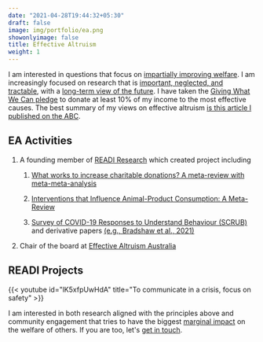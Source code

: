 ```yaml
---
date: "2021-04-28T19:44:32+05:30"
draft: false
image: img/portfolio/ea.png
showonlyimage: false
title: Effective Altruism
weight: 1
---
```


I am interested in questions that focus on [impartially improving welfare](https://80000hours.org/key-ideas/#impartial-concern). I am increasingly focused on research that is [important, neglected, and tractable](https://concepts.effectivealtruism.org/concepts/importance-neglectedness-tractability/), with a [long-term view of the future](https://80000hours.org/key-ideas/#longtermism).<!--more--> I have taken the [Giving What We Can pledge](https://www.givingwhatwecan.org/) to donate at least 10% of my income to the most effective causes. The best summary of my views on effective altruism [is this article I published on the ABC](https://www.abc.net.au/religion/the-case-for-effective-altruism/13359912).

## EA Activities

1.  A founding member of [READI Research](https://www.readiresearch.org/) which created project including

    1.  [What works to increase charitable donations? A meta-review with meta-meta-analysis](https://psyarxiv.com/yxmva/)

    2.  [Interventions that Influence Animal-Product Consumption: A Meta-Review](https://osf.io/s4bz3/)

    3.  [Survey of COVID-19 Responses to Understand Behaviour (SCRUB)](https://www.scrubcovid19.org/) and derivative papers [(e.g., Bradshaw et al., 2021)](https://www.frontiersin.org/articles/10.3389/fpsyg.2020.591638/full)

2.  Chair of the board at [Effective Altruism Australia](https://effectivealtruism.org.au/)

## READI Projects

{{< youtube id="lK5xfpUwHdA" title="To communicate in a crisis, focus on safety" >}}

I am interested in both research aligned with the principles above and community engagement that tries to have the biggest [marginal impact](https://80000hours.org/key-ideas/#expected-value-and-counterfactuals) on the welfare of others. If you are too, let's [get in touch](https://noetel.com.au/contact/).
